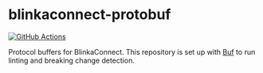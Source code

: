 # blinkaconnect-protobuf
[![GitHub Actions](https://github.com/brentru/blinkaconnect-protobuf/workflows/CI/badge.svg)](https://github.com/brentru/blinkaconnect-protobuf/actions?workflow=CI)

Protocol buffers for BlinkaConnect. This repository is set up with [Buf](https://github.com/bufbuild/buf) to run linting and breaking change detection.